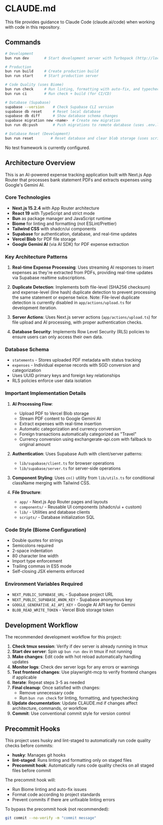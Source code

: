 # CLAUDE.md

This file provides guidance to Claude Code (claude.ai/code) when working with code in this repository.

## Commands

```bash
# Development
bun run dev       # Start development server with Turbopack (http://localhost:3000)

# Production  
bun run build     # Create production build  
bun run start     # Start production server

# Code Quality (uses Biome)
bun run check     # Run linting, formatting with auto-fix, and typecheck
bun run ci        # Run check + build (for CI/CD)

# Database (Supabase)
supabase --version    # Check Supabase CLI version
supabase db reset     # Reset local database
supabase db diff      # Show database schema changes
supabase migration new <name>  # Create new migration
bun run db:push       # Push migrations to remote database (uses .env.local password)

# Database Reset (Development)
bun run reset        # Reset database and clear blob storage (uses scripts/reset-db.ts)
```

No test framework is currently configured.

## Architecture Overview

This is an AI-powered expense tracking application built with Next.js App Router that processes bank statement PDFs and extracts expenses using Google's Gemini AI.

### Core Technologies
- **Next.js 15.2.4** with App Router architecture
- **React 19** with TypeScript and strict mode
- **Bun** as package manager and JavaScript runtime
- **Biome** for linting and formatting (not ESLint/Prettier)
- **Tailwind CSS** with shadcn/ui components
- **Supabase** for authentication, database, and real-time updates
- **Vercel Blob** for PDF file storage
- **Google Gemini AI** (via AI SDK) for PDF expense extraction

### Key Architecture Patterns

1. **Real-time Expense Processing**: Uses streaming AI responses to insert expenses as they're extracted from PDFs, providing real-time updates via Supabase realtime subscriptions.

2. **Duplicate Detection**: Implements both file-level (SHA256 checksum) and expense-level (line hash) duplicate detection to prevent processing the same statement or expense twice. Note: File-level duplicate detection is currently disabled in `app/actions/upload.ts` for development iteration.

3. **Server Actions**: Uses Next.js server actions (`app/actions/upload.ts`) for file upload and AI processing, with proper authentication checks.

4. **Database Security**: Implements Row Level Security (RLS) policies to ensure users can only access their own data.

### Database Schema
- `statements` - Stores uploaded PDF metadata with status tracking
- `expenses` - Individual expense records with SGD conversion and categorization
- Uses UUID primary keys and foreign key relationships
- RLS policies enforce user data isolation

### Important Implementation Details

1. **AI Processing Flow**:
   - Upload PDF to Vercel Blob storage
   - Stream PDF content to Google Gemini AI
   - Extract expenses with real-time insertion
   - Automatic categorization and currency conversion
   - Foreign transactions automatically categorized as "Travel"
   - Currency conversion using exchangerate-api.com with fallback to original amount

2. **Authentication**: Uses Supabase Auth with client/server patterns:
   - `lib/supabase/client.ts` for browser operations
   - `lib/supabase/server.ts` for server-side operations

3. **Component Styling**: Uses `cn()` utility from `lib/utils.ts` for conditional className merging with Tailwind CSS.

4. **File Structure**:
   - `app/` - Next.js App Router pages and layouts
   - `components/` - Reusable UI components (shadcn/ui + custom)
   - `lib/` - Utilities and database clients
   - `scripts/` - Database initialization SQL

### Code Style (Biome Configuration)
- Double quotes for strings
- Semicolons required
- 2-space indentation
- 80 character line width
- Import type enforcement
- Trailing commas in ES5 mode
- Self-closing JSX elements enforced

### Environment Variables Required
- `NEXT_PUBLIC_SUPABASE_URL` - Supabase project URL
- `NEXT_PUBLIC_SUPABASE_ANON_KEY` - Supabase anonymous key
- `GOOGLE_GENERATIVE_AI_API_KEY` - Google AI API key for Gemini
- `BLOB_READ_WRITE_TOKEN` - Vercel Blob storage token

## Development Workflow

The recommended development workflow for this project:

1. **Check tmux session**: Verify if dev server is already running in tmux
2. **Start dev server**: Spin up `bun run dev` in tmux if not running
3. **Make changes**: Edit code with hot reload automatically handling updates
4. **Monitor logs**: Check dev server logs for any errors or warnings
5. **Test frontend changes**: Use playwright-mcp to verify frontend changes if applicable
6. **Iterate**: Repeat steps 3-5 as needed
7. **Final cleanup**: Once satisfied with changes:
   - Remove unnecessary code
   - Run `bun run check` for linting, formatting, and typechecking
8. **Update documentation**: Update CLAUDE.md if changes affect architecture, commands, or workflow
9. **Commit**: Use conventional commit style for version control

## Precommit Hooks

This project uses husky and lint-staged to automatically run code quality checks before commits:

- **husky**: Manages git hooks
- **lint-staged**: Runs linting and formatting only on staged files
- **Precommit hook**: Automatically runs code quality checks on all staged files before commit

The precommit hook will:
- Run Biome linting and auto-fix issues
- Format code according to project standards
- Prevent commits if there are unfixable linting errors

To bypass the precommit hook (not recommended):
```bash
git commit --no-verify -m "commit message"
```